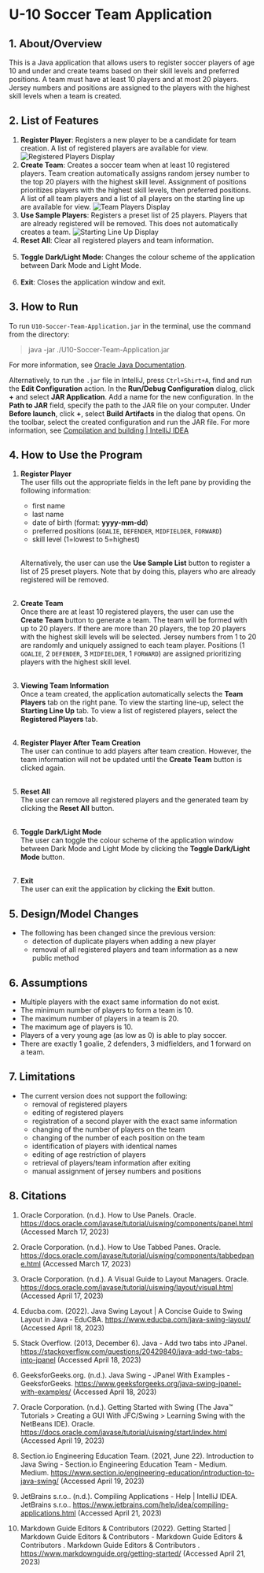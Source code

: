 # U-10 Soccer Team Application

## 1. About/Overview

This is a Java application that allows users to register soccer players of age 10 and under and
create teams based on their skill levels and preferred positions.
A team must have at least 10 players and at most 20 players.
Jersey numbers and positions are assigned to the players with the highest skill levels when a team is created.

## 2. List of Features

1. __Register Player__:
   Registers a new player to be a candidate for team creation.
   A list of registered players are available for view.
   ![Registered Players Display](https://github.com/macarious/U10-Soccer-Team-Application/blob/master/res/01-register-player.png "List of Registered Players")
   <br>
2. __Create Team__:
   Creates a soccer team when at least 10 registered players.
   Team creation automatically assigns random jersey number to the top 20 players with the highest
   skill level.
   Assignment of positions prioritizes players with the highest skill levels, then preferred
   positions.
   A list of all team players and a list of all players on the starting line up are available for
   view.
   ![Team Players Display](https://github.com/macarious/U10-Soccer-Team-Application/blob/master/res/02-team-display.png "List of Players on the Team")
   <br>
3. __Use Sample Players__:
   Registers a preset list of 25 players. Players that are already registered will be removed.
   This does not automatically creates a team.
   ![Starting Line Up Display](https://github.com/macarious/U10-Soccer-Team-Application/blob/master/res/03-starting-line-up.png "List of Players on Starting Line Up")
   <br>
4. __Reset All__:
   Clear all registered players and team information.<br><br>
5. __Toggle Dark/Light Mode__:
   Changes the colour scheme of the application between Dark Mode and Light Mode.<br><br>
6. __Exit__:
   Closes the application window and exit.<br>

## 3. How to Run

To run `U10-Soccer-Team-Application.jar` in the terminal, use the command from the
directory:
> java -jar ./U10-Soccer-Team-Application.jar

For more information,
see [Oracle Java Documentation](https://docs.oracle.com/javase/tutorial/deployment/jar/run.html).

Alternatively, to run the `.jar` file in IntelliJ, press `Ctrl+Shirt+A`, find and run the __Edit
Configuration__ action.
In the __Run/Debug Configuration__ dialog, click __+__ and select __JAR Application__.
Add a name for the new configuration.
In the __Path to JAR__ field, specify the path to the JAR file on your computer.
Under __Before launch__, click __+__, select __Build Artifacts__ in the dialog that opens.
On the toolbar, select the created configuration and run the JAR file.
For more information,
see [Compilation and building | IntelliJ IDEA](https://www.jetbrains.com/help/idea/compiling-applications.html#run_packaged_jar)

## 4. How to Use the Program

1. __Register Player__<br>
   The user fills out the appropriate fields in the left pane by providing the following
   information:
    * first name
    * last name
    * date of birth (format: __yyyy-mm-dd__)
    * preferred positions (`GOALIE`, `DEFENDER`, `MIDFIELDER`, `FORWARD`)
    * skill level (1=lowest to 5=highest)<br><br>

   Alternatively, the user can use the __Use Sample List__ button to register a list of 25 preset
   players.
   Note that by doing this, players who are already registered will be removed.<br><br>
2. __Create Team__<br>
   Once there are at least 10 registered players, the user can use the __Create Team__ button to
   generate a team.
   The team will be formed with up to 20 players. If there are more than 20 players, the top 20
   players with the highest skill levels will be selected.
   Jersey numbers from 1 to 20 are randomly and uniquely assigned to each team player.
   Positions (1 `GOALIE`, 2 `DEFENDER`, 3 `MIDFIELDER`, 1 `FORWARD`) are assigned prioritizing
   players with the highest skill level.<br><br>

3. __Viewing Team Information__<br>
   Once a team created, the application automatically selects the __Team Players__ tab on the
   right pane.
   To view the starting line-up, select the __Starting Line Up__ tab.
   To view a list of registered players, select the __Registered Players__ tab.<br><br>

4. __Register Player After Team Creation__<br>
   The user can continue to add players after team creation.
   However, the team information will not be updated until the __Create Team__ button is clicked
   again.<br><br>

5. __Reset All__<br>
   The user can remove all registered players and the generated team by clicking the __Reset All__
   button.<br><br>

6. __Toggle Dark/Light Mode__<br>
   The user can toggle the colour scheme of the application window between Dark Mode and Light Mode
   by clicking the __Toggle Dark/Light Mode__ button.<br><br>

7. __Exit__<br>
   The user can exit the application by clicking the __Exit__ button.<br>

## 5. Design/Model Changes

* The following has been changed since the previous version:
    * detection of duplicate players when adding a new player
    * removal of all registered players and team information as a new public method

## 6. Assumptions

* Multiple players with the exact same information do not exist.
* The minimum number of players to form a team is 10.
* The maximum number of players in a team is 20.
* The maximum age of players is 10.
* Players of a very young age (as low as 0) is able to play soccer.
* There are exactly 1 goalie, 2 defenders, 3 midfielders, and 1 forward on a team.

## 7. Limitations

* The current version does not support the following:
    * removal of registered players
    * editing of registered players
    * registration of a second player with the exact same information
    * changing of the number of players on the team
    * changing of the number of each position on the team
    * identification of players with identical names
    * editing of age restriction of players
    * retrieval of players/team information after exiting
    * manual assignment of jersey numbers and positions

## 8. Citations

1. Oracle Corporation. (n.d.). How to Use Panels.
   Oracle. https://docs.oracle.com/javase/tutorial/uiswing/components/panel.html (Accessed March 17, 2023)

2. Oracle Corporation. (n.d.). How to Use Tabbed Panes.
   Oracle. https://docs.oracle.com/javase/tutorial/uiswing/components/tabbedpane.html (Accessed March 17, 2023)

3. Oracle Corporation. (n.d.). A Visual Guide to Layout Managers.
   Oracle. https://docs.oracle.com/javase/tutorial/uiswing/layout/visual.html (Accessed April 17, 2023)

4. Educba.com. (2022). Java Swing Layout | A Concise Guide to Swing Layout in Java -
   EduCBA. https://www.educba.com/java-swing-layout/ (Accessed April 18, 2023)

5. Stack Overflow. (2013, December 6). Java - Add two tabs into
   JPanel. https://stackoverflow.com/questions/20429840/java-add-two-tabs-into-jpanel (Accessed April 18, 2023)

6. GeeksforGeeks.org. (n.d.). Java Swing - JPanel With Examples -
   GeeksforGeeks. https://www.geeksforgeeks.org/java-swing-jpanel-with-examples/ (Accessed April 18, 2023)

7. Oracle Corporation. (n.d.). Getting Started with Swing (The Java™ Tutorials > Creating a GUI With
   JFC/Swing > Learning Swing with the NetBeans IDE).
   Oracle. https://docs.oracle.com/javase/tutorial/uiswing/start/index.html  (Accessed April 19, 2023)

8. Section.io Engineering Education Team. (2021, June 22). Introduction to Java Swing - Section.io
   Engineering Education Team - Medium.
   Medium. https://www.section.io/engineering-education/introduction-to-java-swing/ (Accessed April 19, 2023)

9. JetBrains s.r.o.. (n.d.). Compiling Applications - Help | IntelliJ IDEA. JetBrains
   s.r.o.. https://www.jetbrains.com/help/idea/compiling-applications.html (Accessed April 21, 2023)

10. Markdown Guide Editors & Contributors (2022). Getting Started | Markdown Guide Editors &
    Contributors - Markdown Guide Editors & Contributors . Markdown Guide Editors &
    Contributors . https://www.markdownguide.org/getting-started/ (Accessed April 21, 2023)
